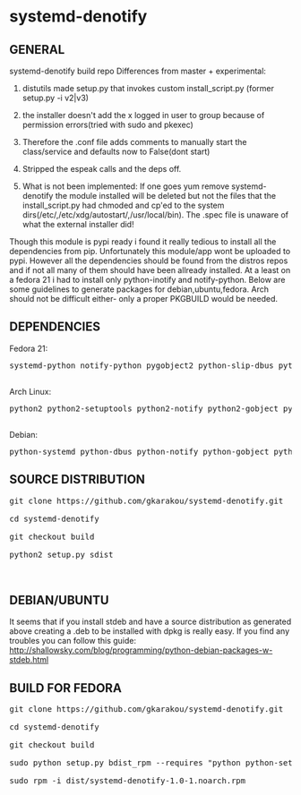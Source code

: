 # systemd-denotify
GENERAL
-------------------
systemd-denotify build repo
Differences from master + experimental:

1. distutils made setup.py that invokes custom install_script.py (former setup.py -i v2|v3)

2. the installer doesn't add the x logged in user to group because of permission errors(tried with sudo and pkexec)

3. Therefore the .conf file adds comments to manually start the class/service and defaults now to False(dont start)

4. Stripped the espeak calls and the deps off.

5. What is not been implemented: If one goes yum remove systemd-denotify the module installed will be deleted but not the files that the install_script.py had chmoded and cp'ed to the system dirs(/etc/,/etc/xdg/autostart/,/usr/local/bin). The .spec file is unaware of what the external installer did!



Though this module is pypi ready i found it really tedious to install all the dependencies from pip.
Unfortunately this module/app wont be uploaded to pypi. However all the dependencies should be found from the distros repos and if not all many of them should have been allready installed. At a least on a fedora 21 i had to install only python-inotify and notify-python.
Below are some guidelines to generate packages for debian,ubuntu,fedora. Arch should not be difficult either- only
a proper PKGBUILD would be needed.

DEPENDENCIES
-------------------

Fedora 21:

<pre>
systemd-python notify-python pygobject2 python-slip-dbus python-inotify

</pre>
Arch Linux:

<pre>
python2 python2-setuptools python2-notify python2-gobject python2-systemd python2-dbus python-pyinotify

</pre>

Debian:

<pre>
python-systemd python-dbus python-notify python-gobject python-gi python-inotify
</pre>



SOURCE DISTRIBUTION
---------------------

<pre>
git clone https://github.com/gkarakou/systemd-denotify.git

cd systemd-denotify

git checkout build

python2 setup.py sdist


</pre>


DEBIAN/UBUNTU
----------------
It seems that if you install  stdeb and have a source distribution as generated above creating a .deb to be installed with dpkg is really easy.
If you find any troubles you can follow this guide:
http://shallowsky.com/blog/programming/python-debian-packages-w-stdeb.html


BUILD FOR FEDORA
------------------
<pre>
git clone https://github.com/gkarakou/systemd-denotify.git

cd systemd-denotify

git checkout build

sudo python setup.py bdist_rpm --requires "python python-setuptools systemd-python notify-python pygobject2 python-slip-dbus python-inotify"

sudo rpm -i dist/systemd-denotify-1.0-1.noarch.rpm
</pre>
